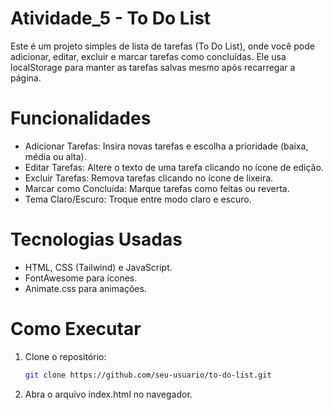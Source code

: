 # Atividade_5 - To Do List

Este é um projeto simples de lista de tarefas (To Do List), onde você pode adicionar, editar, excluir e marcar tarefas como concluídas. Ele usa localStorage para manter as tarefas salvas mesmo após recarregar a página.

# Funcionalidades

- Adicionar Tarefas: Insira novas tarefas e escolha a prioridade (baixa, média ou alta).
- Editar Tarefas: Altere o texto de uma tarefa clicando no ícone de edição.
- Excluir Tarefas: Remova tarefas clicando no ícone de lixeira.
- Marcar como Concluída: Marque tarefas como feitas ou reverta.
- Tema Claro/Escuro: Troque entre modo claro e escuro.

# Tecnologias Usadas

- HTML, CSS (Tailwind) e JavaScript.
- FontAwesome para ícones.
- Animate.css para animações.

# Como Executar

1. Clone o repositório:

   ```bash
   git clone https://github.com/seu-usuario/to-do-list.git

2. Abra o arquivo index.html no navegador.
